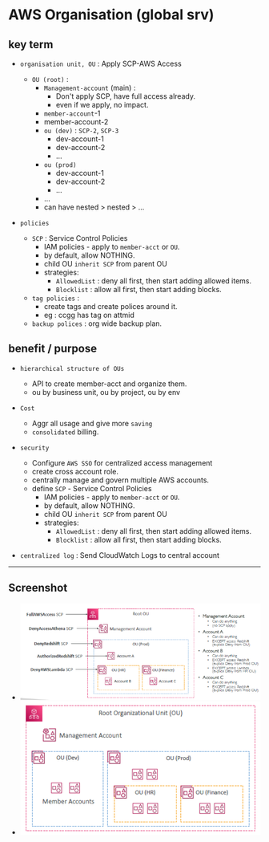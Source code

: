 # AWS Organisation (global srv)

## key term
- `organisation unit, OU` : Apply SCP-AWS Access
  - `OU (root)` :  
      - `Management-account` (main) : 
        - Don't apply SCP, have full access already.
        - even if we apply, no impact.
      - `member-account`-1
      - member-account-2
      - `ou (dev)`  : `SCP-2`, `SCP-3`
        - dev-account-1
        - dev-account-2
        - ...
      - `ou (prod)`
        - dev-account-1
        - dev-account-2
        - ...
      - ...
      - can have nested > nested > ...
    
- `policies`
  - `SCP` : Service Control Policies 
    - IAM policies - apply to `member-acct` or `OU`.
    - by default, allow NOTHING.
    - child OU `inherit SCP` from parent OU
    - strategies:
      - `AllowedList` : deny all first, then start adding allowed items.
      - `Blocklist` : allow all first, then start adding blocks.
  - `tag policies` : 
    - create tags and create polices around it. 
    - eg : ccgg has tag on attmid
  - `backup polices` : org wide backup plan.

## benefit / purpose
- `hierarchical structure of OUs`
  - API to create member-acct and organize them.
  - ou by business unit, ou by project, ou by env
  
- `Cost`
  - Aggr all usage and give more `saving`
  - `consolidated` billing.
  
- `security`
  - Configure `AWS SSO` for centralized access management
  - create cross account role.
  - centrally manage and govern multiple AWS accounts.
  - define `SCP` - Service Control Policies
    - IAM policies - apply to `member-acct` or `OU`.
    - by default, allow NOTHING.
    - child OU `inherit SCP` from parent OU
    - strategies:
      - `AllowedList` : deny all first, then start adding allowed items.
      - `Blocklist` : allow all first, then start adding blocks.
      
- `centralized log` : Send CloudWatch Logs to central account

---
## Screenshot
- ![img_1.png](../99_img/security/org/img_1.png)
- ![img.png](../99_img/security/org/img.png)
